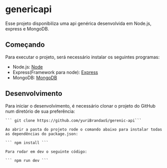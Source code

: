 # genericapi

Esse projeto disponibiliza uma api genérica desenvolvida em Node.js, express e MongoDB.

## Começando

Para executar o projeto, será necessário instalar os seguintes programas:

* Node.js: [Node](https://nodejs.org/en/download/)
* Express(Framework para node): [Express](https://www.npmjs.com/package/express)
* MongoDB: [MongoDB](https://www.npmjs.com/package/mongodb)

## Desenvolvimento

Para iniciar o desenvolvimento, é necessário clonar o projeto do GitHub num diretório de sua preferência:


``` cd "diretorio de sua preferencia" 
``` git clone https://github.com/yuriBrandaoS/gerenic-api```

Ao abrir a pasta do projeto rode o comando abaixo para instalar todas as dependências do package.json:

``` npm install ```

Para rodar em dev o seguinte código:

``` npm run dev ```

